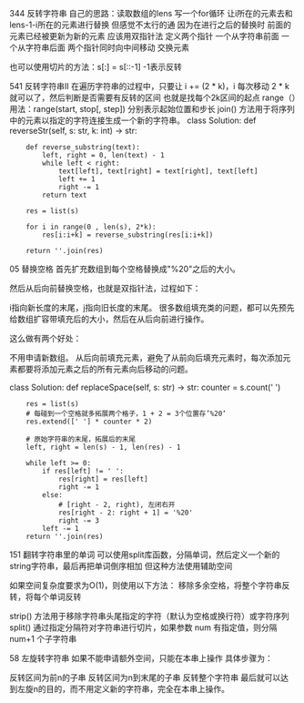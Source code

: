 344 反转字符串
自己的思路：读取数组的lens 写一个for循环 让i所在的元素去和lens-1-i所在的元素进行替换    但感觉不太行的通 因为在进行之后的替换时 前面的元素已经被更新为新的元素
应该用双指针法
定义两个指针 一个从字符串前面 一个从字符串后面 两个指针同时向中间移动 交换元素

也可以使用切片的方法：s[:] = s[::-1]  -1表示反转




541 反转字符串II
在遍历字符串的过程中，只要让 i += (2 * k)，i 每次移动 2 * k 就可以了，然后判断是否需要有反转的区间  也就是找每个2k区间的起点
range（）用法：range(start, stop[, step])  分别表示起始位置和步长
join() 方法用于将序列中的元素以指定的字符连接生成一个新的字符串。
class Solution:
    def reverseStr(self, s: str, k: int) -> str:

        def reverse_substring(text):
            left, right = 0, len(text) - 1
            while left < right:
                text[left], text[right] = text[right], text[left]
                left += 1
                right -= 1
            return text
            
        res = list(s)

        for i in range(0 , len(s), 2*k):
            res[i:i+k] = reverse_substring(res[i:i+k])

        return ''.join(res)





05 替换空格
首先扩充数组到每个空格替换成"%20"之后的大小。

然后从后向前替换空格，也就是双指针法，过程如下：

i指向新长度的末尾，j指向旧长度的末尾。
很多数组填充类的问题，都可以先预先给数组扩容带填充后的大小，然后在从后向前进行操作。

这么做有两个好处：

不用申请新数组。
从后向前填充元素，避免了从前向后填充元素时，每次添加元素都要将添加元素之后的所有元素向后移动的问题。

class Solution:
    def replaceSpace(self, s: str) -> str:
        counter = s.count(' ')
        
        res = list(s)
        # 每碰到一个空格就多拓展两个格子，1 + 2 = 3个位置存’%20‘
        res.extend([' '] * counter * 2)
        
        # 原始字符串的末尾，拓展后的末尾
        left, right = len(s) - 1, len(res) - 1
        
        while left >= 0:
            if res[left] != ' ':
                res[right] = res[left]
                right -= 1
            else:
                # [right - 2, right), 左闭右开
                res[right - 2: right + 1] = '%20'
                right -= 3
            left -= 1
        return ''.join(res)






151 翻转字符串里的单词
可以使用split库函数，分隔单词，然后定义一个新的string字符串，最后再把单词倒序相加   但这种方法使用辅助空间

如果空间复杂度要求为O(1)，则使用以下方法：
移除多余空格，将整个字符串反转，将每个单词反转

strip() 方法用于移除字符串头尾指定的字符（默认为空格或换行符）或字符序列
split() 通过指定分隔符对字符串进行切片，如果参数 num 有指定值，则分隔 num+1 个子字符串






58 左旋转字符串
如果不能申请额外空间，只能在本串上操作
具体步骤为：

反转区间为前n的子串
反转区间为n到末尾的子串
反转整个字符串
最后就可以达到左旋n的目的，而不用定义新的字符串，完全在本串上操作。









